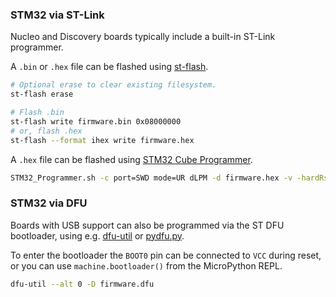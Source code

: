 ### STM32 via ST-Link

Nucleo and Discovery boards typically include a built-in ST-Link programmer.

A `.bin` or `.hex` file can be flashed using [st-flash](https://github.com/stlink-org/stlink).

```bash
# Optional erase to clear existing filesystem.
st-flash erase

# Flash .bin
st-flash write firmware.bin 0x08000000
# or, flash .hex
st-flash --format ihex write firmware.hex
```

A `.hex` file can be flashed using [STM32 Cube Programmer](https://www.st.com/en/development-tools/stm32cubeprog.html).

```bash
STM32_Programmer.sh -c port=SWD mode=UR dLPM -d firmware.hex -v -hardRst
```

### STM32 via DFU

Boards with USB support can also be programmed via the ST DFU bootloader, using e.g. [dfu-util](http://dfu-util.sourceforge.net/) or [pydfu.py](https://github.com/micropython/micropython/blob/master/tools/pydfu.py).

To enter the bootloader the `BOOT0` pin can be connected to `VCC` during reset, or you can use `machine.bootloader()` from the MicroPython REPL.

```bash
dfu-util --alt 0 -D firmware.dfu
```
